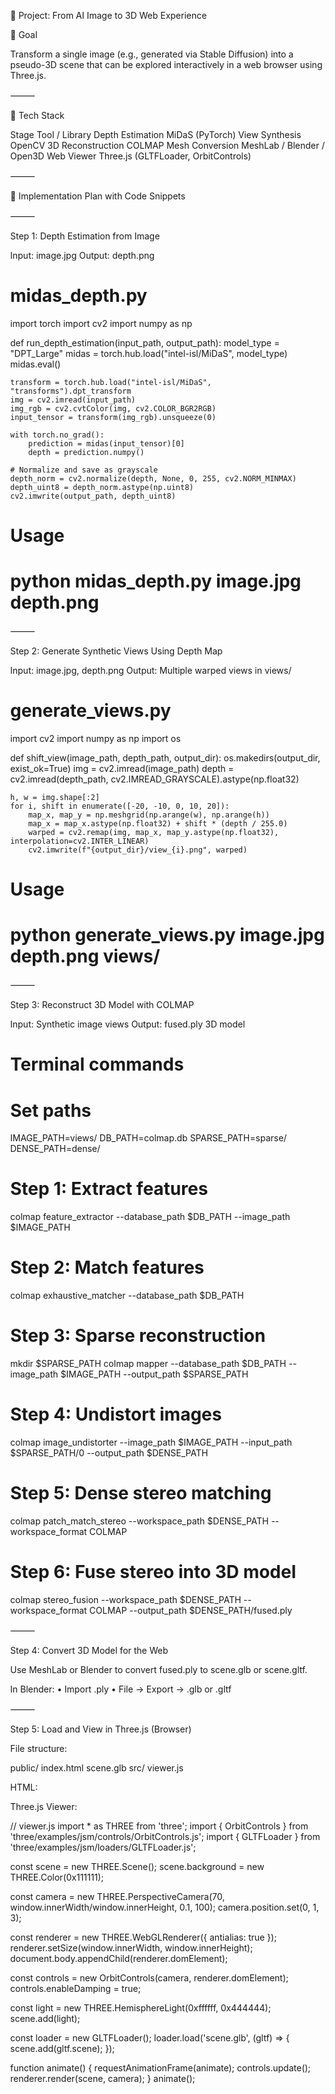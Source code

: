 📘 Project: From AI Image to 3D Web Experience

🔹 Goal

Transform a single image (e.g., generated via Stable Diffusion) into a pseudo-3D scene that can be explored interactively in a web browser using Three.js.

⸻

🧩 Tech Stack

Stage	Tool / Library
Depth Estimation	MiDaS (PyTorch)
View Synthesis	OpenCV
3D Reconstruction	COLMAP
Mesh Conversion	MeshLab / Blender / Open3D
Web Viewer	Three.js (GLTFLoader, OrbitControls)



⸻

🔧 Implementation Plan with Code Snippets

⸻

Step 1: Depth Estimation from Image

Input: image.jpg
Output: depth.png

# midas_depth.py
import torch
import cv2
import numpy as np

def run_depth_estimation(input_path, output_path):
    model_type = "DPT_Large"
    midas = torch.hub.load("intel-isl/MiDaS", model_type)
    midas.eval()

    transform = torch.hub.load("intel-isl/MiDaS", "transforms").dpt_transform
    img = cv2.imread(input_path)
    img_rgb = cv2.cvtColor(img, cv2.COLOR_BGR2RGB)
    input_tensor = transform(img_rgb).unsqueeze(0)

    with torch.no_grad():
        prediction = midas(input_tensor)[0]
        depth = prediction.numpy()

    # Normalize and save as grayscale
    depth_norm = cv2.normalize(depth, None, 0, 255, cv2.NORM_MINMAX)
    depth_uint8 = depth_norm.astype(np.uint8)
    cv2.imwrite(output_path, depth_uint8)

# Usage
# python midas_depth.py image.jpg depth.png



⸻

Step 2: Generate Synthetic Views Using Depth Map

Input: image.jpg, depth.png
Output: Multiple warped views in views/

# generate_views.py
import cv2
import numpy as np
import os

def shift_view(image_path, depth_path, output_dir):
    os.makedirs(output_dir, exist_ok=True)
    img = cv2.imread(image_path)
    depth = cv2.imread(depth_path, cv2.IMREAD_GRAYSCALE).astype(np.float32)

    h, w = img.shape[:2]
    for i, shift in enumerate([-20, -10, 0, 10, 20]):
        map_x, map_y = np.meshgrid(np.arange(w), np.arange(h))
        map_x = map_x.astype(np.float32) + shift * (depth / 255.0)
        warped = cv2.remap(img, map_x, map_y.astype(np.float32), interpolation=cv2.INTER_LINEAR)
        cv2.imwrite(f"{output_dir}/view_{i}.png", warped)

# Usage
# python generate_views.py image.jpg depth.png views/



⸻

Step 3: Reconstruct 3D Model with COLMAP

Input: Synthetic image views
Output: fused.ply 3D model

# Terminal commands

# Set paths
IMAGE_PATH=views/
DB_PATH=colmap.db
SPARSE_PATH=sparse/
DENSE_PATH=dense/

# Step 1: Extract features
colmap feature_extractor --database_path $DB_PATH --image_path $IMAGE_PATH

# Step 2: Match features
colmap exhaustive_matcher --database_path $DB_PATH

# Step 3: Sparse reconstruction
mkdir $SPARSE_PATH
colmap mapper --database_path $DB_PATH --image_path $IMAGE_PATH --output_path $SPARSE_PATH

# Step 4: Undistort images
colmap image_undistorter --image_path $IMAGE_PATH --input_path $SPARSE_PATH/0 --output_path $DENSE_PATH

# Step 5: Dense stereo matching
colmap patch_match_stereo --workspace_path $DENSE_PATH --workspace_format COLMAP

# Step 6: Fuse stereo into 3D model
colmap stereo_fusion --workspace_path $DENSE_PATH --workspace_format COLMAP --output_path $DENSE_PATH/fused.ply



⸻

Step 4: Convert 3D Model for the Web

Use MeshLab or Blender to convert fused.ply to scene.glb or scene.gltf.

In Blender:
	•	Import .ply
	•	File → Export → .glb or .gltf

⸻

Step 5: Load and View in Three.js (Browser)

File structure:

public/
  index.html
  scene.glb
src/
  viewer.js

HTML:

<!-- index.html -->
<!DOCTYPE html>
<html>
  <head>
    <title>3D Viewer</title>
    <style> body { margin: 0; overflow: hidden; } </style>
  </head>
  <body>
    <script type="module" src="viewer.js"></script>
  </body>
</html>

Three.js Viewer:

// viewer.js
import * as THREE from 'three';
import { OrbitControls } from 'three/examples/jsm/controls/OrbitControls.js';
import { GLTFLoader } from 'three/examples/jsm/loaders/GLTFLoader.js';

const scene = new THREE.Scene();
scene.background = new THREE.Color(0x111111);

const camera = new THREE.PerspectiveCamera(70, window.innerWidth/window.innerHeight, 0.1, 100);
camera.position.set(0, 1, 3);

const renderer = new THREE.WebGLRenderer({ antialias: true });
renderer.setSize(window.innerWidth, window.innerHeight);
document.body.appendChild(renderer.domElement);

const controls = new OrbitControls(camera, renderer.domElement);
controls.enableDamping = true;

const light = new THREE.HemisphereLight(0xffffff, 0x444444);
scene.add(light);

const loader = new GLTFLoader();
loader.load('scene.glb', (gltf) => {
  scene.add(gltf.scene);
});

function animate() {
  requestAnimationFrame(animate);
  controls.update();
  renderer.render(scene, camera);
}
animate();
